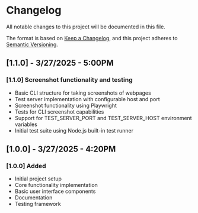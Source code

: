 # Changelog

All notable changes to this project will be documented in this file.

The format is based on [Keep a Changelog](https://keepachangelog.com/en/1.0.0/),
and this project adheres to [Semantic Versioning](https://semver.org/spec/v2.0.0.html).

## [1.1.0] - 3/27/2025 - 5:00PM

### [1.1.0] Screenshot functionality and testing

- Basic CLI structure for taking screenshots of webpages
- Test server implementation with configurable host and port
- Screenshot functionality using Playwright
- Tests for CLI screenshot capabilities
- Support for TEST_SERVER_PORT and TEST_SERVER_HOST environment variables
- Initial test suite using Node.js built-in test runner

## [1.0.0] - 3/27/2025 - 4:20PM

### [1.0.0] Added

- Initial project setup
- Core functionality implementation
- Basic user interface components
- Documentation
- Testing framework
